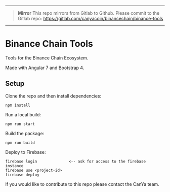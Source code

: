 ****

> **Mirror**
> This repo mirrors from Gitlab to Github. Please commit to the Gitlab repo:
> https://gitlab.com/canyacoin/binancechain/binance-tools

****


# Binance Chain Tools

Tools for the Binance Chain Ecosystem. 

Made with Angular 7 and Bootstrap 4. 

## Setup

Clone the repo and then install dependencies:

```
npm install
```

Run a local build:
```
npm run start
```

Build the package:
```
npm run build
```

Deploy to Firebase:
```
firebase login              <-- ask for access to the firebase instance
firebase use <project-id>
firebase deploy
```

If you would like to contribute to this repo please contact the CanYa team. 
